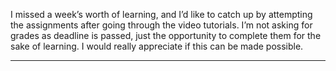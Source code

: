I missed a week’s worth of learning, and I’d like to catch up by attempting
the assignments after going through the video tutorials. I’m not asking for
grades as deadline is passed, just the opportunity to complete them for the
sake of learning. I would really appreciate if this can be made possible.



---

